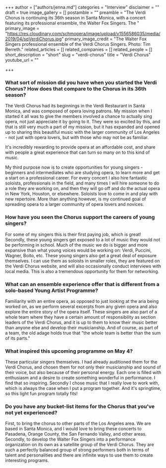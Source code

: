 +++
author = ["authors/jenna.md"]
categories = "Interview"
disclaimer = ""
draft = true
image_gallery = []
postamble = ""
preamble = "The Verdi Chorus is continuing its 36th season in Santa Monica, with a concert featuring its professional ensemble, the Walter Fox Singers. The "
primary_image = "https://res.cloudinary.com/schmopera/image/upload/v1556586035/media/2019/04/sqVerdiChorus.jpg"
primary_image_credit = "The Walter Fox Singers professional ensemble of the Verdi Chorus Singers. Photo: Tim Berreth."
related_articles = []
related_companies = []
related_people = []
short_description = "short"
slug = "verdi-chorus"
title = "Verdi Chorus"
youtube_url = ""

+++
### What sort of mission did you have when you started the Verdi Chorus? How does that compare to the Chorus in its 36th season?

The Verdi Chorus had its beginnings in the Verdi Restaurant in Santa Monica, and was composed of opera loving patrons. My mission when I started it all was to give the members involved a chance to actually sing opera, not just appreciate it by going to it. They were so excited by this, and that is still very much a part of my mission, but it has expanded and opened up to sharing this beautiful music with the larger community of Los Angeles - not just with opera lovers, but with those who may not be as familiar.

It's incredibly rewarding to provide opera at an affordable cost, and share with people a great experience that can turn so many on to this kind of music.  

My third purpose now is to create opportunities for young singers - beginners and intermediates who are studying opera, to learn more and get a start on a professional career.  For every concert I also hire fantastic soloists, professionals in the field, and many times I will hire someone to do a role they are working on, and then they will go off and do the actual opera in New York, Houston, or elsewhere. Soloists love to come in and play with new repertoire. More than anything however, is my continued goal of spreading opera to a larger community of opera lovers and novices. 

### How have you seen the Chorus support the careers of young singers?

For some of my singers this is their first paying job, which is great!  Secondly, these young singers get exposed to a lot of music they would not be performing in school.  Much of the music we do is bigger and more expansive than what young voices would be working on: Verdi, Puccini, Wagner, Boito, etc. These young singers also get a great deal of exposure themselves. I can use them as soloists in smaller roles, they are featured on the Verdi Chorus website, and will also occasionally conduct interviews with local media. This is also a tremendous opportunity for them for networking.  

### What can an ensemble experience offer that is different from a solo-based Young Artist Programme?

Familiarity with an entire opera, as opposed to just looking at the aria being worked on, as we perform several excerpts from any given opera and also explore the entire story of the opera itself. These singers are also part of a whole team where they have a certain amount of responsibility as section leaders of the Verdi Chorus, and it is up to them to know their music better than anyone else and develop their musicianship. And of course, as part of a team, the old adage holds true that "the whole team is better than the sum of its parts."

### What inspired this upcoming programme on May 4?

These particular singers themselves. I had already auditioned them for the Verdi Chorus, and chosen them for not only their musicianship and sound of their voice, but also because of their personal energy.  Each one is filled with enthusiasm and a desire to create something wonderful in performance. I find that so inspiring. Secondly I chose music that I really love to work with, which is always the case when I put a program together.  And it's springtime, so this light fun program totally fits!

### Do you have any bucket-list items for the Chorus that you've not yet experienced?

First, to bring the chorus to other parts of the Los Angeles area. We are based in Santa Monica, and I would love to bring these concerts to Pasadena, Orange County, the San Fernando Valley, and other areas.  Secondly, to develop the Walter Fox Singers into a performance organization on its own as a satellite group of the Verdi Chorus.  They are such a perfectly balanced group of strong performers both in terms of talent and personalities and there are infinite ways to use them to create interesting programs.